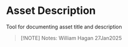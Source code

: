 # Asset Description

Tool for documenting asset title and description


> [!NOTE] Notes:
> William Hagan
> 27Jan2025